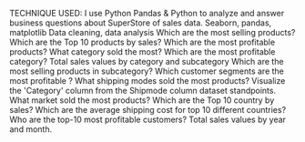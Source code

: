 TECHNIQUE USED:
I use Python Pandas & Python to analyze and answer business questions about SuperStore of sales data. Seaborn, pandas, matplotlib Data cleaning, data analysis
Which are the most selling products?
Which are the Top 10 products by sales?
Which are the most profitable products?
What category sold the most?
Which are the most profitable category?
Total sales values by category and subcategory Which are the most selling products in subcategory?
Which customer segments are the most profitable ?
What shipping modes sold the most products?
Visualize the 'Category' column from the Shipmode column dataset standpoints. 
What market sold the most products?
Which are the Top 10 country by sales?
Which are the average shipping cost for top 10 different countries?
Who are the top-10 most profitable customers?
Total sales values by year and month.
